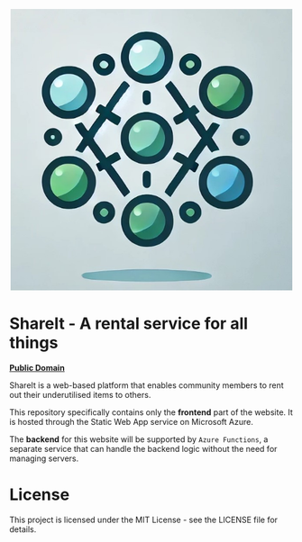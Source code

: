 <p align="center">
    <a target="_blank"><img alt='ShareIt Logo' src='images/ShareIt_Logo.jpg' width="500" height="500"/></a>
</p>

# ShareIt - A rental service for all things

[**Public Domain**](https://nice-pebble-069dc3c00.5.azurestaticapps.net)

ShareIt is a web-based platform that enables community members to rent out their underutilised items to others.

This repository specifically contains only the **frontend** part of the website. It is hosted through the Static Web App service on Microsoft Azure.

The **backend** for this website will be supported by `Azure Functions`, a separate service that can handle the backend logic without the need for managing servers.



# License
This project is licensed under the MIT License - see the LICENSE file for details.
